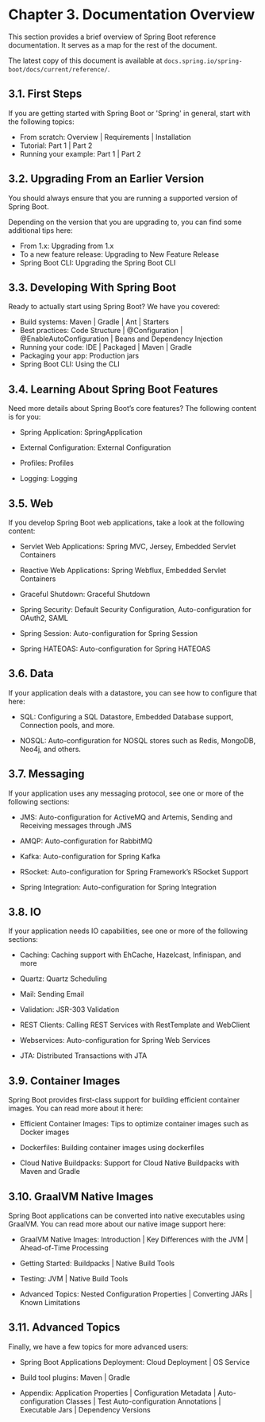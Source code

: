 # Chapter 3. Documentation Overview

This section provides a brief overview of Spring Boot reference documentation. It serves as a map for the rest of the document.

The latest copy of this document is available at `docs.spring.io/spring-boot/docs/current/reference/`.

## 3.1. First Steps
 
 If you are getting started with Spring Boot or 'Spring' in general, start with the following topics:

 -  From scratch: Overview | Requirements | Installation
 -  Tutorial: Part 1 | Part 2
 - Running your example: Part 1 | Part 2

## 3.2. Upgrading From an Earlier Version

You should always ensure that you are running a supported version of Spring Boot.

Depending on the version that you are upgrading to, you can find some additional tips here:

- From 1.x: Upgrading from 1.x
- To a new feature release: Upgrading to New Feature Release
- Spring Boot CLI: Upgrading the Spring Boot CLI

## 3.3. Developing With Spring Boot

Ready to actually start using Spring Boot? We have you covered:

-  Build systems: Maven | Gradle | Ant | Starters
- Best practices: Code Structure | @Configuration | @EnableAutoConfiguration | Beans and Dependency Injection
- Running your code: IDE | Packaged | Maven | Gradle
- Packaging your app: Production jars
- Spring Boot CLI: Using the CLI

## 3.4. Learning About Spring Boot Features

Need more details about Spring Boot’s core features? The following content is for you:

- Spring Application: SpringApplication

- External Configuration: External Configuration

- Profiles: Profiles

- Logging: Logging

## 3.5. Web

If you develop Spring Boot web applications, take a look at the following content:

- Servlet Web Applications: Spring MVC, Jersey, Embedded Servlet Containers

- Reactive Web Applications: Spring Webflux, Embedded Servlet Containers

- Graceful Shutdown: Graceful Shutdown
  
- Spring Security: Default Security Configuration, Auto-configuration for OAuth2, SAML
  
- Spring Session: Auto-configuration for Spring Session

- Spring HATEOAS: Auto-configuration for Spring HATEOAS

## 3.6. Data

If your application deals with a datastore, you can see how to configure that here:

- SQL: Configuring a SQL Datastore, Embedded Database support, Connection pools, and more.

- NOSQL: Auto-configuration for NOSQL stores such as Redis, MongoDB, Neo4j, and others.

## 3.7. Messaging

If your application uses any messaging protocol, see one or more of the following sections:

- JMS: Auto-configuration for ActiveMQ and Artemis, Sending and Receiving messages through JMS

- AMQP: Auto-configuration for RabbitMQ

- Kafka: Auto-configuration for Spring Kafka

- RSocket: Auto-configuration for Spring Framework’s RSocket Support

- Spring Integration: Auto-configuration for Spring Integration

## 3.8. IO

If your application needs IO capabilities, see one or more of the following sections:

- Caching: Caching support with EhCache, Hazelcast, Infinispan, and more

- Quartz: Quartz Scheduling

- Mail: Sending Email

- Validation: JSR-303 Validation

- REST Clients: Calling REST Services with RestTemplate and WebClient

- Webservices: Auto-configuration for Spring Web Services

- JTA: Distributed Transactions with JTA

## 3.9. Container Images

Spring Boot provides first-class support for building efficient container images. You can read more
about it here:

- Efficient Container Images: Tips to optimize container images such as Docker images

- Dockerfiles: Building container images using dockerfiles
 
- Cloud Native Buildpacks: Support for Cloud Native Buildpacks with Maven and Gradle

## 3.10. GraalVM Native Images

Spring Boot applications can be converted into native executables using GraalVM. You can read
more about our native image support here:

- GraalVM Native Images: Introduction | Key Differences with the JVM | Ahead-of-Time Processing

- Getting Started: Buildpacks | Native Build Tools

- Testing: JVM | Native Build Tools

- Advanced Topics: Nested Configuration Properties | Converting JARs | Known Limitations
## 3.11. Advanced Topics

Finally, we have a few topics for more advanced users:

- Spring Boot Applications Deployment: Cloud Deployment | OS Service

- Build tool plugins: Maven | Gradle

- Appendix: Application Properties | Configuration Metadata | Auto-configuration Classes | Test Auto-configuration Annotations | Executable Jars | Dependency Versions